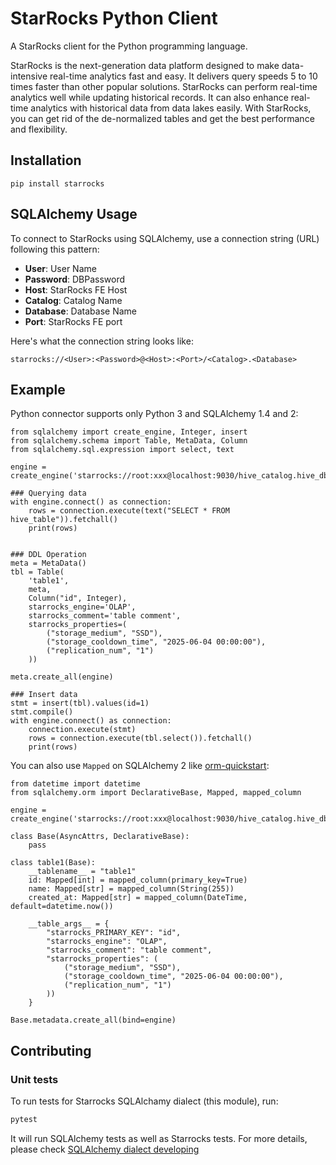 # StarRocks Python Client
A StarRocks client for the Python programming language.

StarRocks is the next-generation data platform designed to make data-intensive real-time analytics fast and easy. It delivers query speeds 5 to 10 times faster than other popular solutions. StarRocks can perform real-time analytics well while updating historical records. It can also enhance real-time analytics with historical data from data lakes easily. With StarRocks, you can get rid of the de-normalized tables and get the best performance and flexibility.

## Installation
```
pip install starrocks
```


## SQLAlchemy Usage

To connect to StarRocks using SQLAlchemy, use a connection string (URL) following this pattern:

- **User**: User Name
- **Password**: DBPassword
- **Host**: StarRocks FE Host
- **Catalog**: Catalog Name
- **Database**: Database Name
- **Port**: StarRocks FE port

Here's what the connection string looks like:

```
starrocks://<User>:<Password>@<Host>:<Port>/<Catalog>.<Database>
```

## Example
Python connector supports only Python 3 and SQLAlchemy 1.4 and 2:
```
from sqlalchemy import create_engine, Integer, insert
from sqlalchemy.schema import Table, MetaData, Column
from sqlalchemy.sql.expression import select, text

engine = create_engine('starrocks://root:xxx@localhost:9030/hive_catalog.hive_db')

### Querying data
with engine.connect() as connection:
    rows = connection.execute(text("SELECT * FROM hive_table")).fetchall()
    print(rows)


### DDL Operation
meta = MetaData()
tbl = Table(
    'table1',
    meta,
    Column("id", Integer),
    starrocks_engine='OLAP',
    starrocks_comment='table comment',
    starrocks_properties=(
        ("storage_medium", "SSD"),
        ("storage_cooldown_time", "2025-06-04 00:00:00"),
        ("replication_num", "1")
    ))

meta.create_all(engine)

### Insert data
stmt = insert(tbl).values(id=1)
stmt.compile()
with engine.connect() as connection:
    connection.execute(stmt)
    rows = connection.execute(tbl.select()).fetchall()
    print(rows)
```

You can also use `Mapped` on SQLAlchemy 2 like [orm-quickstart](https://docs.sqlalchemy.org/en/20/orm/quickstart.html#orm-quickstart):

```
from datetime import datetime
from sqlalchemy.orm import DeclarativeBase, Mapped, mapped_column

engine = create_engine('starrocks://root:xxx@localhost:9030/hive_catalog.hive_db')

class Base(AsyncAttrs, DeclarativeBase):
    pass

class table1(Base):
    __tablename__ = "table1"
    id: Mapped[int] = mapped_column(primary_key=True)
    name: Mapped[str] = mapped_column(String(255))
    created_at: Mapped[str] = mapped_column(DateTime, default=datetime.now())
    
    __table_args__ = {
        "starrocks_PRIMARY_KEY": "id",
        "starrocks_engine": "OLAP",
        "starrocks_comment": "table comment",
        "starrocks_properties": (
            ("storage_medium", "SSD"),
            ("storage_cooldown_time", "2025-06-04 00:00:00"),
            ("replication_num", "1")
        ))
    }

Base.metadata.create_all(bind=engine)
```

## Contributing
### Unit tests
To run tests for Starrocks SQLAlchamy dialect (this module), run:
```bash
pytest
```
It will run SQLAlchemy tests as well as Starrocks tests. For more details, please check [SQLAlchemy dialect developing](https://github.com/sqlalchemy/sqlalchemy/blob/main/README.dialects.rst)
